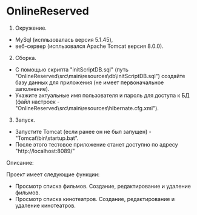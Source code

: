 # OnlineReserved


1) Окружение.

- MySql (испльзовалась версия 5.1.45),
- веб-сервер (испльзовался Apache Tomcat версия 8.0.0).

2) Сборка.

- С помощью скрипта "initScriptDB.sql" (путь "OnlineReserved\src\main\resources\db\initScriptDB.sql") создайте базу данных для приложения (не имеет первоначальное заполнение).
- Укажите актуальные имя пользователя и пароль для доступа к БД (файл настроек - "OnlineReserved\src\main\resources\hibernate.cfg.xml").

3) Запуск. 

- Запустите Tomcat (если ранее он не был запущен) - "Tomcat\bin\startup.bat".
- После этого тестовое приложение станет доступно по адресу "http://localhost:8089/"

Описание:



Проект имеет следующие функции:



- Просмотр списка фильмов. Создание, редактирование и удаление фильмов.
- Просмотр списка кинотеатров. Создание, редактирование и удаление кинотеатров.
